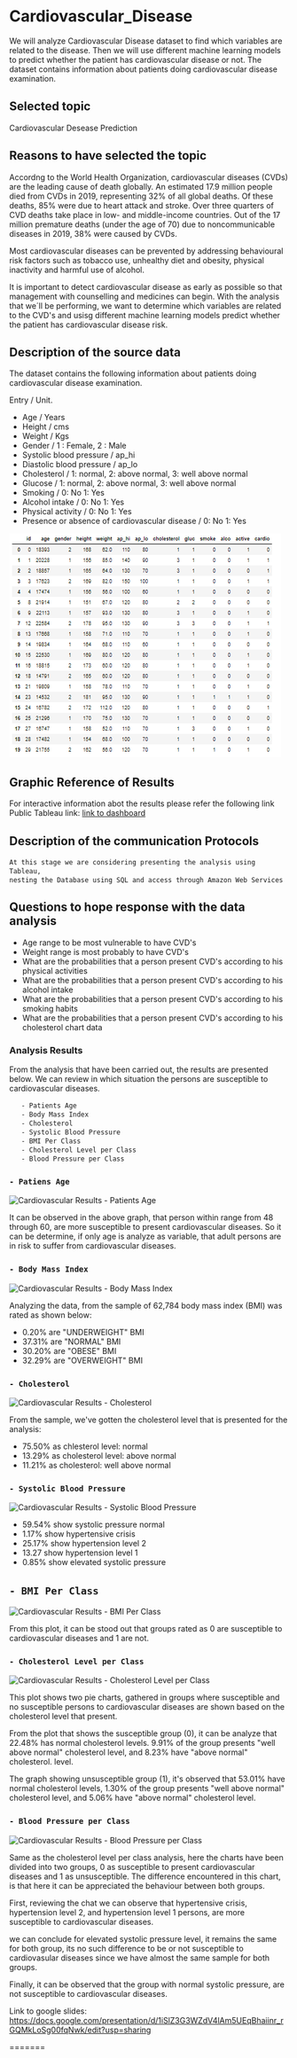 # Cardiovascular_Disease

   We will analyze Cardiovascular Disease dataset to find which variables are related to the disease. 
Then we will use different machine learning models to predict whether the patient has cardiovascular disease or not. 
The dataset contains information about patients doing cardiovascular disease examination.

## Selected topic

Cardiovascular Desease Prediction

## Reasons to have selected the topic

   Accordng to the World Health Organization, cardiovascular diseases (CVDs) are the
leading cause of death globally. An estimated 17.9 million people died from CVDs in 2019,
representing 32% of all global deaths. Of these deaths, 85% were due to heart attack and stroke.
Over three quarters of CVD deaths take place in low- and middle-income countries.
Out of the 17 million premature deaths (under the age of 70) due to noncommunicable diseases
in 2019, 38% were caused by CVDs.

   Most cardiovascular diseases can be prevented by addressing behavioural risk factors such as
tobacco use, unhealthy diet and obesity, physical inactivity and harmful use of alcohol.

   It is important to detect cardiovascular disease as early as possible so that management
with counselling and medicines can begin. With the analysis that we´ll be performing, we want to
determine which variables are related to the CVD's and usisg different machine learning models
predict whether the patient has cardiovascular disease risk.

## Description of the source data

   The dataset contains the following information about patients doing cardiovascular disease
examination.

Entry  / Unit.
- Age    /  Years
- Height / cms
- Weight / Kgs
- Gender / 1 : Female,  2 : Male
- Systolic blood pressure  / ap_hi
- Diastolic blood pressure / ap_lo
- Cholesterol / 1: normal, 2: above normal, 3: well above normal
- Glucose  / 1: normal, 2: above normal, 3: well above normal
- Smoking  / 0: No 1: Yes
- Alcohol intake / 0: No 1: Yes
- Physical activity / 0: No 1: Yes
- Presence or absence of cardiovascular disease / 0: No 1: Yes

![Alt Text](https://github.com/CarlosRello/Cardiovascular_Disease/blob/main/Resources/db.png)

## Graphic Reference of Results

For interactive information abot the results please refer the following link
Public Tableau link: [link to dashboard](https://public.tableau.com/app/profile/carlos.rello/viz/Cardiovascular_presentation/CardiovascularResults?publish=yes)

##  Description of the communication Protocols
    At this stage we are considering presenting the analysis using Tableau,
    nesting the Database using SQL and access through Amazon Web Services 

## Questions to hope response with the data analysis

- Age range to be most vulnerable to have CVD's
- Weight range is most probably to have CVD's
- What are the probabilities that a person present CVD's according to his physical activities
- What are the probabilities that a person present CVD's according to his alcohol intake
- What are the probabilities that a person present CVD's according to his smoking habits
- What are the probabilities that a person present CVD's according to his cholesterol chart data

### Analysis Results

From the analysis that have been carried out, the results are presented below. We can review in which situation the persons are susceptible to cardiovascular diseases.

```
   - Patients Age
   - Body Mass Index
   - Cholesterol
   - Systolic Blood Pressure
   - BMI Per Class
   - Cholesterol Level per Class
   - Blood Pressure per Class
```
### ```- Patiens Age```

![Cardiovascular Results - Patients Age](https://user-images.githubusercontent.com/86028032/141694720-de627143-04b9-4412-b08d-8e9b1e09e919.PNG)

It can be observed in the above graph, that person within range from 48 through 60, are more susceptible to present cardiovascular diseases. So it can be determine, if only age is analyze as variable, that adult persons are in risk to suffer from cardiovascular diseases.

### ```- Body Mass Index```

![Cardiovascular Results - Body Mass Index](https://user-images.githubusercontent.com/86028032/141694736-9e42c081-db20-4b6f-9448-bbe68d53669e.PNG)

Analyzing the data, from the sample of 62,784 body mass index (BMI) was rated as shown below:

- 0.20% are "UNDERWEIGHT" BMI
- 37.31% are "NORMAL" BMI
- 30.20% are "OBESE" BMI
- 32.29% are "OVERWEIGHT" BMI 

### ```- Cholesterol```

![Cardiovascular Results - Cholesterol](https://user-images.githubusercontent.com/86028032/141694747-fdaa3a6e-a7f2-4263-ab9c-55c47e1ace9d.PNG)

From the sample, we've gotten the cholesterol level that is presented for the analysis:

- 75.50% as chlesterol level: normal
- 13.29% as cholesterol level: above normal
- 11.21% as cholesterol: well above normal


### ```- Systolic Blood Pressure```

![Cardiovascular Results - Systolic Blood Pressure](https://user-images.githubusercontent.com/86028032/141694755-f0a2ae1b-799b-4813-ac47-c44fae788ee2.PNG)

- 59.54% show systolic pressure normal
- 1.17% show hypertensive crisis
- 25.17% show hypertension level 2
- 13.27 show hypertension level 1
- 0.85%  show elevated systolic pressure

## ```- BMI Per Class```

![Cardiovascular Results - BMI Per Class](https://user-images.githubusercontent.com/86028032/141694768-130faa48-d69f-4ba7-ac6c-2fcddfe4c777.PNG)

From this plot, it can be stood out that groups rated as 0 are susceptible to cardiovascular diseases and 1 are not.

### ```- Cholesterol Level per Class```
![Cardiovascular Results - Cholesterol Level per Class](https://user-images.githubusercontent.com/86028032/141694776-1a29e04d-1bd6-40b1-8f34-7b85ae10b104.PNG)

This plot shows two pie charts, gathered in groups where susceptible and no susceptible persons to cardiovascular diseases are shown based on the cholesterol level that present.

From the plot that shows the susceptible group (0), it can be analyze that 22.48% has normal cholesterol levels. 9.91% of the group presents "well above normal" cholesterol level, and 8.23% have "above normal" cholesterol. level.

The graph showing unsusceptible group (1), it's observed that 53.01% have normal cholesterol levels, 1.30% of the group presents "well above normal" cholesterol level, and 5.06% have "above normal" cholesterol level.

### ```- Blood Pressure per Class```
![Cardiovascular Results - Blood Pressure per Class](https://user-images.githubusercontent.com/86028032/141694784-fbd51c6b-9a73-4225-ae64-7472351012dc.PNG)

Same as the cholesterol level per class analysis, here the charts have been divided into two groups, 0 as susceptible to present cardiovascular diseases and 1 as unsusceptible. The difference encountered in this chart, is that here it can be appreciated the behaviour between both groups.

First, reviewing the chat we can observe that hypertensive crisis, hypertension level 2, and hypertension level 1 persons, are more susceptible to cardiovascular diseases. 

we can conclude for elevated systolic pressure level, it remains the same for both group, its no such difference to be or not susceptible to cardiovasular diseases since we have almost the same sample for both groups.

Finally, it can be observed that the group with normal systolic pressure, are not susceptible to cardiovascular diseases.

Link to google slides:
https://docs.google.com/presentation/d/1iSlZ3G3WZdV4lAm5UEqBhaiinr_rGQMkLoSg00fqNwk/edit?usp=sharing

=======